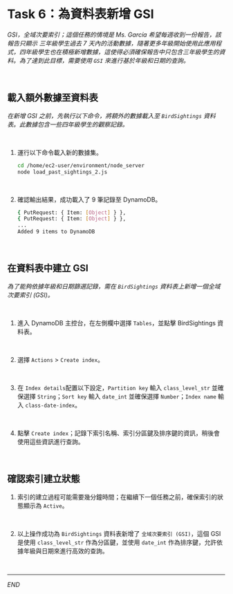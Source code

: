 # Task 6：為資料表新增 GSI

_GSI，全域次要索引；這個任務的情境是 Ms. García 希望每週收到一份報告，該報告只顯示 三年級學生過去 7 天內的活動數據，隨著更多年級開始使用此應用程式，四年級學生也在積極新增數據，這使得必須確保報告中只包含三年級學生的資料。為了達到此目標，需要使用 `GSI` 來進行基於年級和日期的查詢。_

<br>

## 載入額外數據至資料表

_在新增 GSI 之前，先執行以下命令，將額外的數據載入至 `BirdSightings` 資料表。此數據包含一些四年級學生的觀察記錄。_

<br>

1. 運行以下命令載入新的數據集。

    ```bash
    cd /home/ec2-user/environment/node_server
    node load_past_sightings_2.js
    ```

<br>

2. 確認輸出結果，成功載入了 9 筆記錄至 DynamoDB。

    ```bash
    { PutRequest: { Item: [Object] } },
    { PutRequest: { Item: [Object] } },
    ...
    Added 9 items to DynamoDB
    ```

<br>

## 在資料表中建立 GSI

_為了能夠依據年級和日期篩選記錄，需在 `BirdSightings` 資料表上新增一個全域次要索引 (GSI)。_

<br>

1. 進入 DynamoDB 主控台，在左側欄中選擇 `Tables`，並點擊 BirdSightings 資料表。

<br>

2. 選擇 `Actions` > `Create index`。

<br>

3. 在 `Index details`配置以下設定，`Partition key` 輸入 `class_level_str` 並確保選擇 `String`；`Sort key` 輸入 `date_int` 並確保選擇 `Number`；`Index name` 輸入 `class-date-index`。

<br>

4. 點擊 `Create index`；記錄下索引名稱、索引分區鍵及排序鍵的資訊，稍後會使用這些資訊進行查詢。

<br>

## 確認索引建立狀態

1. 索引的建立過程可能需要幾分鐘時間；在繼續下一個任務之前，確保索引的狀態顯示為 `Active`。

<br>

2. 以上操作成功為 `BirdSightings` 資料表新增了 `全域次要索引 (GSI)`，這個 GSI 是使用 `class_level_str` 作為分區鍵，並使用 `date_int` 作為排序鍵，允許依據年級與日期來進行高效的查詢。

<br>

___

_END_
